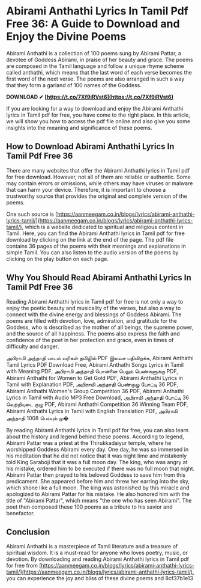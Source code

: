 # Abirami Anthathi Lyrics In Tamil Pdf Free 36: A Guide to Download and Enjoy the Divine Poems
  
Abirami Anthathi is a collection of 100 poems sung by Abirami Pattar, a devotee of Goddess Abirami, in praise of her beauty and grace. The poems are composed in the Tamil language and follow a unique rhyme scheme called anthathi, which means that the last word of each verse becomes the first word of the next verse. The poems are also arranged in such a way that they form a garland of 100 names of the Goddess.
 
**DOWNLOAD ✔ [https://t.co/7Xf9iRVst6](https://t.co/7Xf9iRVst6)**


  
If you are looking for a way to download and enjoy the Abirami Anthathi lyrics in Tamil pdf for free, you have come to the right place. In this article, we will show you how to access the pdf file online and also give you some insights into the meaning and significance of these poems.
  
## How to Download Abirami Anthathi Lyrics In Tamil Pdf Free 36
  
There are many websites that offer the Abirami Anthathi lyrics in Tamil pdf for free download. However, not all of them are reliable or authentic. Some may contain errors or omissions, while others may have viruses or malware that can harm your device. Therefore, it is important to choose a trustworthy source that provides the original and complete version of the poems.
  
One such source is [https://aanmeegam.co.in/blogs/lyrics/abirami-anthathi-lyrics-tamil/](https://aanmeegam.co.in/blogs/lyrics/abirami-anthathi-lyrics-tamil/), which is a website dedicated to spiritual and religious content in Tamil. Here, you can find the Abirami Anthathi lyrics in Tamil pdf for free download by clicking on the link at the end of the page. The pdf file contains 36 pages of the poems with their meanings and explanations in simple Tamil. You can also listen to the audio version of the poems by clicking on the play button on each page.
  
## Why You Should Read Abirami Anthathi Lyrics In Tamil Pdf Free 36
  
Reading Abirami Anthathi lyrics in Tamil pdf for free is not only a way to enjoy the poetic beauty and musicality of the verses, but also a way to connect with the divine energy and blessings of Goddess Abirami. The poems are filled with devotion, love, admiration, and gratitude for the Goddess, who is described as the mother of all beings, the supreme power, and the source of all happiness. The poems also express the faith and confidence of the poet in her protection and grace, even in times of difficulty and danger.
 
அபிராமி அந்தாதி பாடல் வரிகள் தமிழில் PDF இலவச பதிவிறக்க,  Abirami Anthathi Tamil Lyrics PDF Download Free,  Abirami Anthathi Songs Lyrics in Tamil with Meaning PDF,  அபிராமி அந்தாதி பொன்னை பெறும் பெண்களுக்கு PDF,  Abirami Anthathi for Women to Get Gold PDF,  Abirami Anthathi Lyrics in Tamil with Explanation PDF,  அபிராமி அந்தாதி பெண்குழு போட்டி 36 PDF,  Abirami Anthathi Women's Group Competition 36 PDF,  Abirami Anthathi Lyrics in Tamil with Audio MP3 Free Download,  அபிராமி அந்தாதி போட்டி 36 வெற்றியுடை குழு PDF,  Abirami Anthathi Competition 36 Winning Team PDF,  Abirami Anthathi Lyrics in Tamil with English Translation PDF,  அபிராமி அந்தாதி 1008 பெய்யும் மு�
  
By reading Abirami Anthathi lyrics in Tamil pdf for free, you can also learn about the history and legend behind these poems. According to legend, Abirami Pattar was a priest at the Thirukkadaiyur temple, where he worshipped Goddess Abirami every day. One day, he was so immersed in his meditation that he did not notice that it was night time and mistakenly told King Saraboji that it was a full moon day. The king, who was angry at his mistake, ordered him to be executed if there was no full moon that night. Abirami Pattar then prayed to his beloved Goddess to save him from this predicament. She appeared before him and threw her earring into the sky, which shone like a full moon. The king was astonished by this miracle and apologized to Abirami Pattar for his mistake. He also honored him with the title of "Abirami Pattar", which means "the one who has seen Abirami". The poet then composed these 100 poems as a tribute to his savior and benefactor.
  
## Conclusion
  
Abirami Anthathi is a masterpiece of Tamil literature and a treasure of spiritual wisdom. It is a must-read for anyone who loves poetry, music, or devotion. By downloading and reading Abirami Anthathi lyrics in Tamil pdf for free from [https://aanmeegam.co.in/blogs/lyrics/abirami-anthathi-lyrics-tamil/](https://aanmeegam.co.in/blogs/lyrics/abirami-anthathi-lyrics-tamil/), you can experience the joy and bliss of these divine poems and
 8cf37b1e13
 
